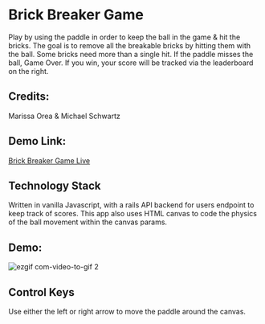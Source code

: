 # Brick Breaker Game

Play by using the paddle in order to keep the ball in the game & hit the bricks. The goal is to remove all the breakable bricks by hitting them with the ball. Some bricks need more than a single hit. If the paddle misses the ball, Game Over. If you win, your score will be tracked via the leaderboard on the right.

## Credits:
Marissa Orea & Michael Schwartz

## Demo Link:
[Brick Breaker Game Live](https://aqueous-wave-97981.herokuapp.com/)

## Technology Stack

Written in vanilla Javascript, with a rails API backend for users endpoint to keep track of scores. This app also uses HTML canvas to code the physics of the ball movement within the canvas params.

## Demo:

![ezgif com-video-to-gif 2](https://user-images.githubusercontent.com/22510881/50038201-c5745b00-ffe9-11e8-9e75-abf3bd0c936c.gif)

## Control Keys

Use either the left or right arrow to move the paddle around the canvas.
